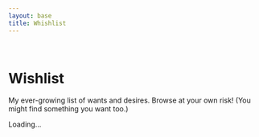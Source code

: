 ```yaml
---
layout: base
title: Whishlist
---
```


<br/>

# Wishlist
My ever-growing list of wants and desires. Browse at your own risk! (You might find something you want too.)



<div id="wishlist-container">
  <div id="wishlist-container__list" class="row">  
    <div class="col-auto mx-auto my-5">
        <div class="spinner-border" role="status">
            <span class="visually-hidden">Loading...</span>
        </div>
    </div>
    </div>
</div>


<!-- Template for the product card -->
<script id="product-card-template" type="text/template">
    <div class="col-auto">
        <div class="card mb-3" style="width: 18rem;">
            <a href="@@productUrl@@" target="_blank" style="min-height: 200px; display: inline-flex;">@@imageHtml@@</a>
            <div class="card-body">
                <h5 class="card-title h6">@@title@@</h5>
                <p class="card-text">@@description@@</p>
                <a class="icon-link icon-link-hover fs-6" style="--bs-icon-link-transform: translate3d(0, -.125rem, 0);" href="@@productUrl@@" target="_blank">View Product</a>
            </div>
        </div>
    </div>
</script>



<script src="https://unpkg.com/axios@1.6.7/dist/axios.min.js"></script>

<script>
  const boardUrl = 'https://trello.com/b/NjOxqya1.json';
  const awsWishlistUrl = 'https://aws-wishlist-scrapper-worker.dassolucas.workers.dev/?url=https://www.amazon.com/hz/wishlist/ls/35A8QWIZ90CH?type=wishlist&filter=unpurchased&sort=priority&viewType=list';
  
  // Function to fetch JSON data
  async function fetchJson(url) {
    // Use axios here
    const response = await axios.get(url);
    return response.data;
  }

  // Function to process Trello data
  async function processTrelloData() {
    try {
      const boardData = await fetchJson(boardUrl);
      if (boardData.lists && boardData.lists.length > 0) {
        const firstListId = boardData.lists[0].id;
        return boardData.cards.filter(card => card.idList === firstListId).map(card => {
          let description = card.desc || '';
          let url = '';
          const urlRegex = /(https?:\/\/[^\s]+)/g;
          const urlMatch = description.match(urlRegex);

          if (urlMatch && urlMatch.length > 0) {
            url = urlMatch[0];
            description = description.replace(url, '').trim();
          }

          let thumb = null;
          if (card.attachments && card.attachments.length > 0) {
            const imageAttachment = card.attachments.find(attachment => attachment.url && attachment.name);
            if (imageAttachment) {
              thumb = imageAttachment.url;
            }
          }

          return {
            title: card.name,
            link: url,
            img: thumb,
            description: description
          };
        });
      } else {
        console.warn("No lists found on the Trello board.");
        return [];
      }
    } catch (error) {
      console.error('Error fetching or processing Trello data:', error);
      return [];
    }
  }


  // Function to render the combined product list
  async function renderProductList() {
    const wishlistContainer = document.getElementById('wishlist-container__list');
    if (!wishlistContainer) {
      console.error("Element with ID 'wishlist-container' not found.");
      return;
    }

    try {
      const trelloProducts = await processTrelloData();
      console.log(trelloProducts);
      const awsProducts = await fetchJson(awsWishlistUrl);
      console.log(awsProducts);

      // Merge the two product lists
      const combinedProducts = [...trelloProducts, ...awsProducts];

      // Get the template
      const template = document.getElementById('product-card-template').textContent;

      // Render the products as HTML
      let cardsListHtml = '';
      combinedProducts.forEach(product => {
        // Create the image tag
        const imageHtml = product.img ? `<img src="${product.img}" class="card-img-top" alt="${product.title}" style="align-self: center;">` : '';

        // Populate the template with data
        let cardHtml = template.replace('@@imageHtml@@', imageHtml)
                               .replace('@@title@@', product.title || '')
                               .replace(/@@productUrl@@/g, product.link);

        cardsListHtml += cardHtml;
      });

      wishlistContainer.innerHTML = cardsListHtml;

    } catch (error) {
      console.error('Error rendering product list:', error);
      wishlistContainer.innerHTML = `<p>Error loading wishlist. Check the console for details.</p>`;
    }
  }

  // Call the render function
  renderProductList();
</script>
